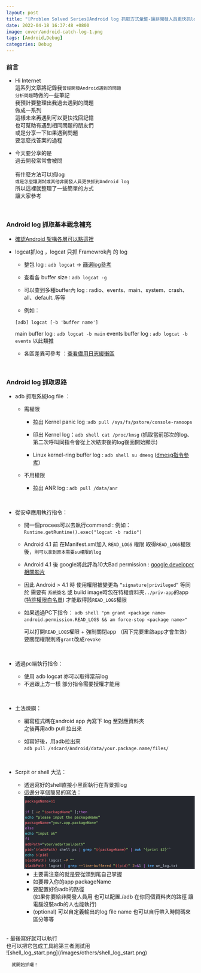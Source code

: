 ```yaml
---
layout: post
title: "[Problem Solved Series]Android log 抓取方式彙整-讓非開發人員更快抓log"
date: 2022-04-18 16:37:48 +0800
image: cover/android-catch-log-1.png
tags: [Android,Debug]
categories: Debug
---
```


### 前言

* Hi Internet<br>
這系列文章將記錄我`曾經開發Android遇到的問題`<br>
`分析問題`時做的一些筆記<br>
我預計要整理出我過去遇到的問題<br>
做成一系列<br>
這樣未來再遇到可以更快找回記憶<br>
也可幫助有遇到相同問題的朋友們<br>
或是分享一下如果遇到問題<br>
要怎麼找答案的過程<br>

* 今天要分享的是<br>
過去開發常常會被問<br><br>
有什麼方法可以抓log<br>
`或是怎麼讓測試或其他非開發人員更快抓到Android log`<br>
所以這裡就整理了一些簡單的方式<br>
讓大家參考<br>

<br>

### Android log 抓取基本觀念補充

  * [確認Android 架構各層可以點這裡](https://developer.android.com/guide/platform)    

  * logcat抓log ，logcat 只抓 Framewrok內 的 log
    - 整包 log : `adb logcat`  -> [篩選log參考](https://developer.android.com/studio/command-line/logcat#options)

    - 查看各 buffer size : `adb logcat -g`
    - 可以查到多種buffer內 log : radio、events、main、system、crash、all、default..等等
    - 例如：
    ```
    [adb] logcat [-b 'buffer name']
    ```
    main buffer log : `adb logcat -b main`
    events buffer log : `adb logcat -b events`
    以此類推
    - 各區差異可參考 ：[查看備用日志緩衝區](https://developer.android.com/studio/command-line/logcat#alternativeBuffers)

<br>

### Android log 抓取思路

  * adb 抓取系統log file ：
    - 需權限
      - 拉出 Kernel panic log :`adb pull /sys/fs/pstore/console-ramoops`

      - 印出 Kernel log：`adb shell cat /proc/kmsg` (抓取當前那次的log、第二次呼叫同指令會從上次結束後的log後面開始顯示)

      - Linux kernel-ring buffer log : `adb shell su dmesg` ([dmesg指令參考](https://man7.org/linux/man-pages/man1/dmesg.1.html))

    - 不用權限
      - 拉出 ANR log : `adb pull /data/anr`

 <br>

  * 從安卓應用執行指令：
    - 開一個procees可以去執行commend :
    例如：`Runtime.getRuntime().exec("logcat -b radio")`

    - Android 4.1 前 在Manifest.xml加入 `READ_LOGS` 權限
        取得`READ_LOGS`權限 後，`則可以拿到原本需要su權限的log`

    - Android 4.1 後 google將此評為10大Bad permission : [google developer相關影片](https://www.youtube.com/watch?v=WDDgoxvQsrQ&t=1323s)

    - 因此 Android > 4.1 時 使用權限被變更為 `“signature|privileged”`
       等同於 需要有 `系統簽名` 或
       build image時包在特權資料夾`../priv-app`的app ([特許權限白名單](https://source.android.google.cn/devices/tech/config/perms-whitelist?hl=zh-cn))
       才能取得該`READ_LOGS`權限

    - 如果透過PC下指令：
      `adb shell "pm grant <package name> android.permission.READ_LOGS && am force-stop <package name>" `

       可以打開`READ_LOGS`權限 + 強制關閉app （因下完要重啟app才會生效）
       要關閉權限則將`grant`改成`revoke`

<br>

  * 透過pc端執行指令：

       - 使用 adb logcat 亦可以取得當前log
       - 不過跟上方一樣 部分指令需要授權才能用

<br>

  * 土法煉鋼：

    - 編寫程式碼在android app 內寫下 log 至對應資料夾<br>
      之後再用adb pull 拉出來

    - 如寫好後，用adb拉出來<br>
      `adb pull /sdcard/Android/data/your.package.name/files/`
<br>

  * Scrpit or shell 大法：

    - 透過寫好的shell直接小黑窗執行在背景抓log
    - 這邊分享個簡易的寫法：<br>
     ![shell_log.png](/images/others/shell_log.png)
      - 主要需注意的就是要從頭到尾自己掌握<br>
      - 如要帶入你的app packageName<br>
      - 要配置好你adb的路徑 <br>
        (如果你要給非開發人員用 也可以配置./adb 在你同個資料夾的路徑 讓電腦沒裝adb的人也能執行)
      - (optional) 可以自定義輸出的log file name 也可以自行帶入時間碼來區分等等<br>
<br>
    - 最後寫好就可以執行<br>
      也可以把它包成工具給第三者測試用<br>
      ![shell_log_start.png](/images/others/shell_log_start.png)

      就開始抓囉！
